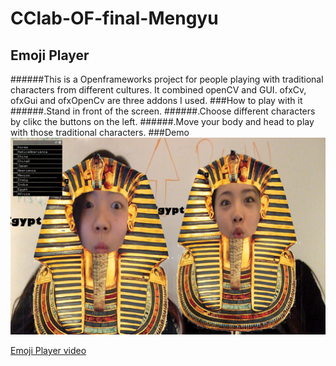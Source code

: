 # CClab-OF-final-Mengyu
## Emoji Player
######This is a Openframeworks project for people playing with traditional characters from different cultures. It combined openCV and GUI. ofxCv, ofxGui and ofxOpenCv are three addons I used.
###How to play with it
######.Stand in front of the screen.
######.Choose different characters by clikc the buttons on the left.
######.Move your body and head to play with those traditional characters.
###Demo
![solarized selective contrast](https://github.com/caom061/CClab-OF-hw/blob/master/of-final/Screen%20Shot%202015-11-30%20at%205.36.18%20PM.png)

[Emoji Player video](https://youtu.be/dQzo_rFt7zE)
